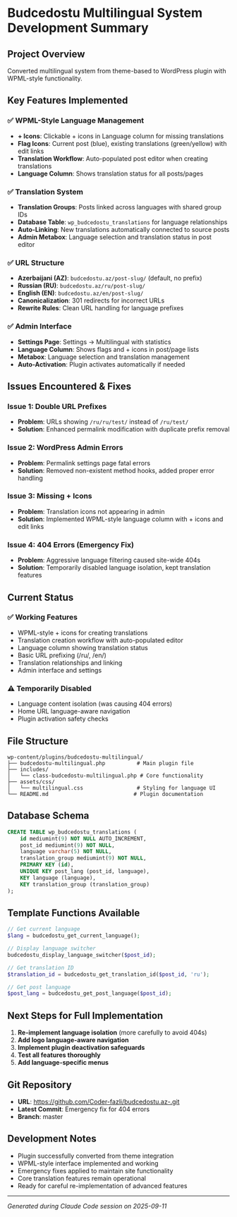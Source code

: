 # Budcedostu Multilingual System Development Summary

## Project Overview
Converted multilingual system from theme-based to WordPress plugin with WPML-style functionality.

## Key Features Implemented

### ✅ WPML-Style Language Management
- **+ Icons**: Clickable + icons in Language column for missing translations
- **Flag Icons**: Current post (blue), existing translations (green/yellow) with edit links
- **Translation Workflow**: Auto-populated post editor when creating translations
- **Language Column**: Shows translation status for all posts/pages

### ✅ Translation System
- **Translation Groups**: Posts linked across languages with shared group IDs
- **Database Table**: `wp_budcedostu_translations` for language relationships
- **Auto-Linking**: New translations automatically connected to source posts
- **Admin Metabox**: Language selection and translation status in post editor

### ✅ URL Structure
- **Azerbaijani (AZ)**: `budcedostu.az/post-slug/` (default, no prefix)
- **Russian (RU)**: `budcedostu.az/ru/post-slug/`  
- **English (EN)**: `budcedostu.az/en/post-slug/`
- **Canonicalization**: 301 redirects for incorrect URLs
- **Rewrite Rules**: Clean URL handling for language prefixes

### ✅ Admin Interface
- **Settings Page**: Settings → Multilingual with statistics
- **Language Column**: Shows flags and + icons in post/page lists
- **Metabox**: Language selection and translation management
- **Auto-Activation**: Plugin activates automatically if needed

## Issues Encountered & Fixes

### Issue 1: Double URL Prefixes
- **Problem**: URLs showing `/ru/ru/test/` instead of `/ru/test/`
- **Solution**: Enhanced permalink modification with duplicate prefix removal

### Issue 2: WordPress Admin Errors
- **Problem**: Permalink settings page fatal errors
- **Solution**: Removed non-existent method hooks, added proper error handling

### Issue 3: Missing + Icons
- **Problem**: Translation icons not appearing in admin
- **Solution**: Implemented WPML-style language column with + icons and edit links

### Issue 4: 404 Errors (Emergency Fix)
- **Problem**: Aggressive language filtering caused site-wide 404s
- **Solution**: Temporarily disabled language isolation, kept translation features

## Current Status

### ✅ Working Features
- WPML-style + icons for creating translations
- Translation creation workflow with auto-populated editor  
- Language column showing translation status
- Basic URL prefixing (/ru/, /en/)
- Translation relationships and linking
- Admin interface and settings

### ⚠️ Temporarily Disabled
- Language content isolation (was causing 404 errors)
- Home URL language-aware navigation
- Plugin activation safety checks

## File Structure
```
wp-content/plugins/budcedostu-multilingual/
├── budcedostu-multilingual.php          # Main plugin file
├── includes/
│   └── class-budcedostu-multilingual.php # Core functionality
├── assets/css/
│   └── multilingual.css                 # Styling for language UI
└── README.md                           # Plugin documentation
```

## Database Schema
```sql
CREATE TABLE wp_budcedostu_translations (
    id mediumint(9) NOT NULL AUTO_INCREMENT,
    post_id mediumint(9) NOT NULL,
    language varchar(5) NOT NULL,
    translation_group mediumint(9) NOT NULL,
    PRIMARY KEY (id),
    UNIQUE KEY post_lang (post_id, language),
    KEY language (language),
    KEY translation_group (translation_group)
);
```

## Template Functions Available
```php
// Get current language
$lang = budcedostu_get_current_language();

// Display language switcher
budcedostu_display_language_switcher($post_id);

// Get translation ID
$translation_id = budcedostu_get_translation_id($post_id, 'ru');

// Get post language
$post_lang = budcedostu_get_post_language($post_id);
```

## Next Steps for Full Implementation
1. **Re-implement language isolation** (more carefully to avoid 404s)
2. **Add logo language-aware navigation** 
3. **Implement plugin deactivation safeguards**
4. **Test all features thoroughly**
5. **Add language-specific menus**

## Git Repository
- **URL**: https://github.com/Coder-fazli/budcedostu.az-.git
- **Latest Commit**: Emergency fix for 404 errors
- **Branch**: master

## Development Notes
- Plugin successfully converted from theme integration
- WPML-style interface implemented and working
- Emergency fixes applied to maintain site functionality
- Core translation features remain operational
- Ready for careful re-implementation of advanced features

---
*Generated during Claude Code session on 2025-09-11*